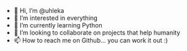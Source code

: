- 👋 Hi, I’m @uhleka
- 👀 I’m interested in everything
- 🌱 I’m currently learning Python
- 💞️ I’m looking to collaborate on projects that help humanity
- 📫 How to reach me on Github... you can work it out :)

<!---
uhleka/uhleka is a ✨ special ✨ repository because its `README.md` (this file) appears on your GitHub profile.
You can click the Preview link to take a look at your changes.
--->
